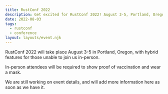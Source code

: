 ```yaml
---
title: RustConf 2022
description: Get excited for RustConf 2022! August 3-5, Portland, Oregon
date: 2022-08-03
tags:
  - rustconf
  - conference
layout: layouts/event.njk
---
```


RustConf 2022 will take place August 3-5 in Portland, Oregon, with hybrid features for those unable to join us in-person.

In-person attendees will be required to show proof of vaccination and wear a mask.

We are still working on event details, and will add more information here as soon as we have it.
